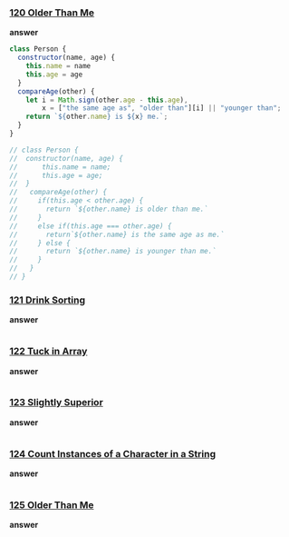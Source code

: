 ### [120 Older Than Me](https://edabit.com/challenge/iwdZiFucR5wkQsFHu)
**answer**

```js
class Person {
  constructor(name, age) {
    this.name = name
    this.age = age
  } 
  compareAge(other) {
    let i = Math.sign(other.age - this.age),
        x = ["the same age as", "older than"][i] || "younger than";
    return `${other.name} is ${x} me.`;
  }
}

// class Person {
// 	constructor(name, age) {
// 		this.name = name;
// 		this.age = age;
// 	}
//   compareAge(other) {
//     if(this.age < other.age) {
//       return `${other.name} is older than me.`
//     }
//     else if(this.age === other.age) {
//       return`${other.name} is the same age as me.`
//     } else {
//       return `${other.name} is younger than me.`
//     }
//   }
// }

```

### [121 Drink Sorting](https://edabit.com/challenge/nuXdWHAoHv9y38sn7)

**answer**

```js


```


### [122 Tuck in Array](https://edabit.com/challenge/7ysTEDruHz2prcJQ9)
**answer**

```js


```


### [123 Slightly Superior](https://edabit.com/challenge/xtHTBXjumRg5AhsT5)
**answer**

```js


```


### [124 Count Instances of a Character in a String](https://edabit.com/challenge/kbFhwaDyrd79JrgeB)
**answer**

```js


```

### [125 Older Than Me](https://edabit.com/challenge/iwdZiFucR5wkQsFHu)
**answer**

```js


```